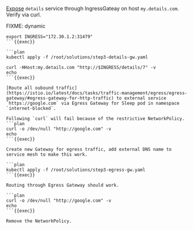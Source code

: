 
[Expose](https://istio.io/latest/docs/tasks/traffic-management/ingress/ingress-control/) `details` service through IngressGateay on host `my.details.com`. Verify via curl.

FIXME: dynamic
```plan
export INGRESS="172.30.1.2:31479"
```{{exec}}

```plan
kubectl apply -f /root/solutions/step3-details-gw.yaml

curl -HHost:my.details.com "http://$INGRESS/details/7" -v
echo
```{{exec}}

[Route all oubound traffic](https://istio.io/latest/docs/tasks/traffic-management/egress/egress-gateway/#egress-gateway-for-http-traffic) to external service `https://google.com` via Egress Gateway for Sleep pod in namespace `internet-blocked`.

Following `curl` will fail because of the restrictive NetworkPolicy.
```plan
curl -o /dev/null "http://google.com" -v
echo
```{{exec}}

Create new Gateway for egress traffic, add external DNS name to service mesh to make this work.

```plan
kubectl apply -f /root/solutions/step3-egress-gw.yaml
```{{exec}}

Routing through Egress Gateway should work.

```plan
curl -o /dev/null "http://google.com" -v
echo
```{{exec}}

Remove the NetworkPolicy.